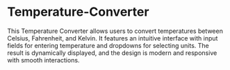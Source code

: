 # Temperature-Converter
This Temperature Converter allows users to convert temperatures between Celsius, Fahrenheit, and Kelvin. It features an intuitive interface with input fields for entering temperature and dropdowns for selecting units. The result is dynamically displayed, and the design is modern and responsive with smooth interactions.
